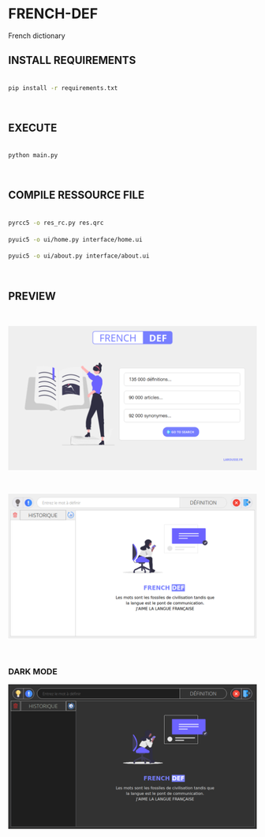 # FRENCH-DEF
French dictionary

## INSTALL REQUIREMENTS

```BASH

pip install -r requirements.txt

```

<br/>

## EXECUTE

```BASH

python main.py

```

<br/>

## COMPILE RESSOURCE FILE

```BASH

pyrcc5 -o res_rc.py res.qrc

pyuic5 -o ui/home.py interface/home.ui

pyuic5 -o ui/about.py interface/about.ui

```

<br/>

## PREVIEW

<br/>

![HOME](assets/preview/home.png)

<br/>

![HOME](assets/preview/view-1.png)

<br/>

### DARK MODE

![HOME](assets/preview/view-2.png)

<br/>
